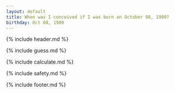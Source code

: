 ```yaml
---
layout: default
title: When was I conceived if I was born on October 08, 1909?
birthday: Oct 08, 1909
---
```


{% include header.md %}

{% include guess.md %}

{% include calculate.md %}

{% include safety.md %}

{% include footer.md %}



